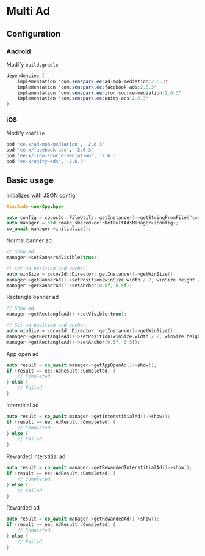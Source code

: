 # Multi Ad
## Configuration
### Android
Modify `build.gradle`
```java
dependencies {
    implementation 'com.senspark.ee:ad-mob-mediation:2.6.3'
    implementation 'com.senspark.ee:facebook-ads:2.6.3'
    implementation 'com.senspark.ee:iron-source-mediation:2.6.3'
    implementation 'com.senspark.ee:unity-ads:2.6.3'
}
```

### iOS
Modify `Podfile`
```ruby
pod 'ee-x/ad-mob-mediation', '2.6.3'
pod 'ee-x/facebook-ads', '2.6.3'
pod 'ee-x/iron-source-mediation', '2.6.3'
pod 'ee-x/unity-ads', '2.6.3'
```

## Basic usage
Initializes with JSON config
```cpp
#include <ee/Cpp.hpp>

auto config = cocos2d::FileUtils::getInstance()->getStringFromFile("config_path");
auto manager = std::make_shared<ee::DefaultAdsManager>(config);
co_await manager->initialize();
```

Normal banner ad
```cpp
// Show ad.
manager->setBannerAdVisible(true);

// Set ad position and anchor.
auto winSize = cocos2d::Director::getInstance()->getWinSize();
manager->getBannerAd()->setPosition(winSize.width / 2, winSize.height / 2);
manager->getBannerAd()->setAnchor(0.5f, 0.5f);
```

Rectangle banner ad
```cpp
// Show ad.
manager->getRectangleAd()->setVisible(true);

// Set ad position and anchor.
auto winSize = cocos2d::Director::getInstance()->getWinSize();
manager->getRectangleAd()->setPosition(winSize.width / 2, winSize.height / 2);
manager->getRectangleAd()->setAnchor(0.5f, 0.5f);
```

App open ad
```cpp
auto result = co_await manager->getAppOpenAd()->show();
if (result == ee::AdResult::Completed) {
    // Completed.
} else {
    // Failed.
}
```

Interstitial ad
```cpp
auto result = co_await manager->getInterstitialAd()->show();
if (result == ee::AdResult::Completed) {
    // Completed.
} else {
    // Failed.
}
```

Rewarded interstitial ad
```cpp
auto result = co_await manager->getRewardedInterstitialAd()->show();
if (result == ee::AdResult::Completed) {
    // Completed.
} else {
    // Failed.
}
```

Rewarded ad
```cpp
auto result = co_await manager->getRewardedAd()->show();
if (result == ee::AdResult::Completed) {
    // Completed.
} else {
    // Failed.
}
```